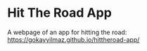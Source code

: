 # Hit The Road App
A webpage of an app for hitting the road: https://gokayyilmaz.github.io/hittheroad-app/

